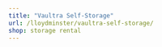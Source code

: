 ```yaml
---
title: "Vaultra Self-Storage"
url: /lloydminster/vaultra-self-storage/
shop: storage rental
---
```

